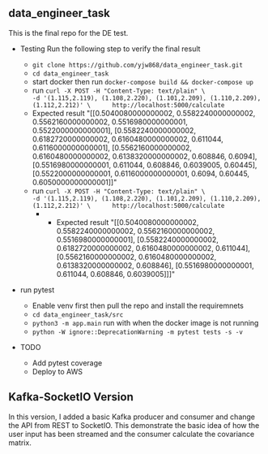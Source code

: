## data_engineer_task

This is the final repo for the DE test.

- Testing
  Run the following step to verify the final result
  - ``` git clone https://github.com/yjw868/data_engineer_task.git ```
  - ``` cd data_engineer_task ```
  - start docker then run ```docker-compose build && docker-compose up```
  - run ```curl -X POST -H "Content-Type: text/plain" \                                                    -d '(1.115,2.119), (1.108,2.220), (1.101,2.209), (1.110,2.209), (1.112,2.212)' \      http://localhost:5000/calculate```
  - Expected result "[[0.5040080000000002, 0.5582240000000002, 0.5562160000000002, 0.5516980000000001, 0.5522000000000001], [0.5582240000000002, 0.6182720000000002, 0.6160480000000002, 0.611044, 0.6116000000000001], [0.5562160000000002, 0.6160480000000002, 0.6138320000000002, 0.608846, 0.6094], [0.5516980000000001, 0.611044, 0.608846, 0.6039005, 0.60445], [0.5522000000000001, 0.6116000000000001, 0.6094, 0.60445, 0.6050000000000001]]"
  - run ```curl -X POST -H "Content-Type: text/plain" \                                                    -d '(1.115,2.119), (1.108,2.220), (1.101,2.209), (1.110,2.209), (1.112,2.212)' \      http://localhost:5000/calculate```
    - - Expected result "[[0.5040080000000002, 0.5582240000000002, 0.5562160000000002, 0.5516980000000001], [0.5582240000000002, 0.6182720000000002, 0.6160480000000002, 0.611044], [0.5562160000000002, 0.6160480000000002, 0.6138320000000002, 0.608846], [0.5516980000000001, 0.611044, 0.608846, 0.6039005]]]"

- run pytest
  - Enable venv first then pull the repo and install the requiremnets
  - ``` cd data_engineer_task/src ```
  - ```python3 -m app.main``` run with when the docker image is not running
  - ``` python -W ignore::DeprecationWarning -m pytest tests -s -v ```
  
- TODO
  - Add pytest coverage
  - Deploy to AWS

## Kafka-SocketIO Version

In this version, I added a basic Kafka producer and consumer and change the API from REST to SocketIO. This demonstrate the basic idea of how the user input has been streamed and the consumer calculate the covariance matrix.
